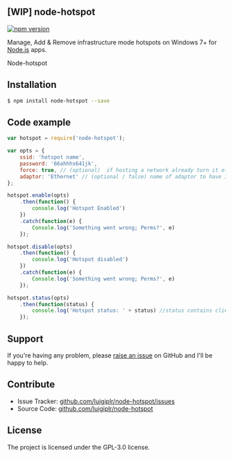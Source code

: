 [WIP] node-hotspot
--------------

[![npm version](https://badge.fury.io/js/node-hotspot.svg)](http://badge.fury.io/js/node-hotspot)


Manage, Add & Remove infrastructure mode hotspots on Windows 7+ for [Node.js](http://nodejs.org) apps.

Node-hotspot 


Installation
-------

```bash
$ npm install node-hotspot --save
```

Code example
-------

```js
var hotspot = require('node-hotspot');

var opts = {
    ssid: 'hotspot name', 
    password: '66ahhhs641jk', 
    force: true, // (optional)  if hosting a network already turn it off and run ours.
    adaptor: 'Ethernet' // (optional / false) name of adaptor to have ICS (Internet Connection Sharing) share internet from, passing false disables ICS all together - if non givin node-hotspot will attempt to find currently connected adaptor automatically
};

hotspot.enable(opts)
    .then(function() {
        console.log('Hotspot Enabled')
    })
    .catch(function(e) {
        Console.log('Something went wrong; Perms?', e)
    });

hotspot.disable(opts)
    .then(function() {
        console.log('Hotspot disabled')
    })
    .catch(function(e) {
        Console.log('Something went wrong; Perms?', e)
    });

hotspot.status(opts)
    .then(function(status) {
        console.log('Hotspot status: ' + status) //status contains clients object and state
    });

```

Support
-------

If you're having any problem, please [raise an issue](https://github.com/luigiplr/node-hotspot/issues/new) on GitHub and I'll  be happy to help.

Contribute
----------

- Issue Tracker: [github.com/luigiplr/node-hotspot/issues](https://github.com/luigiplr/node-hotspot/issues)
- Source Code: [github.com/luigiplr/node-hotspot](https://github.com/luigiplr/node-hotspot)



License
-------

The project is licensed under the GPL-3.0 license.
